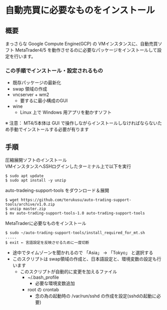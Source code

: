# 自動売買に必要なものをインストール

## 概要

まっさらな Google Compute Engine(GCP) の VMインスタンスに、自動売買ソフト MetaTrader4/5 を動作させるのに必要なパッケージをインストールして設定を行います。

### この手順でインストール・設定されるもの

* 既存パッケージの最新化
* swap 領域の作成
* vncserver + wm2
  * 要するに最小構成のGUI
* wine
  * Linux 上で Windows 用アプリを動かすソフト


※ 注意： MT4/5本体は GUI で操作しながらインストールしなければならないため手動でインストールする必要が有ります

## 手順

圧縮展開ソフトのインストール  
VMインスタンスへSSHログインしたターミナル上で以下を実行

```
$ sudo apt update
$ sudo apt install -y unzip
```


auto-tradeing-support-tools をダウンロード＆展開

```
$ wget https://github.com/terukusu/auto-trading-support-tools/archive/v1.0.zip
$ unzip master.zip
$ mv auto-trading-support-tools-1.0 auto-trading-support-tools
```


MetaTraderに必要なものをインストール

```
$ sudo ~/auto-trading-support-tools/install_required_for_mt.sh
.....
$ exit ← 言語設定を反映させるために一度切断
```

* 途中でタイムゾーンを聞かれるので 「Asia」 → 「Tokyo」 と選択する
* このスクリプトは swap領域の作成と、日本語設定と、環境変数の設定も行います
    * このスクリプトが自動的に変更を加えるファイル
        * ~/.bash_profile
            * 必要な環境変数追加
        * root の crontab
            * 念の為の起動時の /var/run/sshd の作成を設定(sshdの起動に必要)
